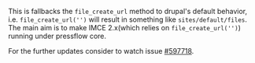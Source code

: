 
This is fallbacks the `file_create_url` method to drupal's default behavior, i.e. `file_create_url('')` will result in something like `sites/default/files`. The main aim is to make IMCE 2.x(which relies on `file_create_url('')`) running under pressflow core.

For the further updates consider to watch issue [#597718][].

[#597718]: https://bugs.launchpad.net/pressflow/+bug/597718
  "file.inc function file_create_url() not correct" 
